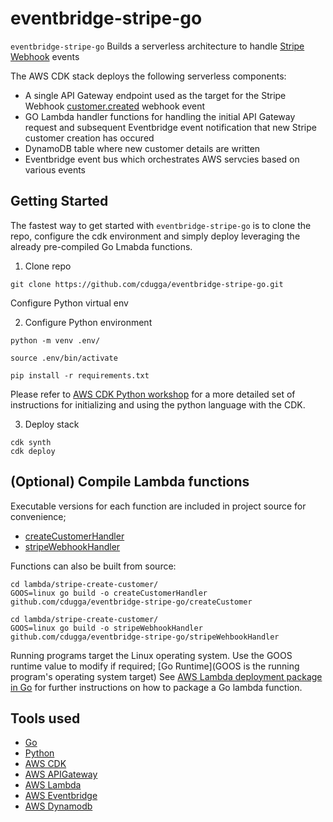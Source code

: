 
# eventbridge-stripe-go 

`eventbridge-stripe-go` Builds a serverless architecture to handle [Stripe Webhook](https://stripe.com/docs/api/webhook_endpoints) events 

The AWS CDK stack deploys the following serverless components:
* A single API Gateway endpoint used as the target for the Stripe Webhook [customer.created](https://stripe.com/docs/api/events/types#event_types-customer.created) webhook event
* GO Lambda handler functions for handling the initial API Gateway request and subsequent Eventbridge event notification that new Stripe customer creation has occured
* DynamoDB table where new customer details are written
* Eventbridge event bus which orchestrates AWS servcies based on various events

## Getting Started

The fastest way to get started with `eventbridge-stripe-go` is to clone the repo, configure the cdk environment and simply deploy leveraging the already pre-compiled Go Lmabda functions. 

1. Clone repo
```
git clone https://github.com/cdugga/eventbridge-stripe-go.git
```

Configure Python virtual env

2. Configure Python environment
```
python -m venv .env/

source .env/bin/activate

pip install -r requirements.txt
```
Please refer to [AWS CDK Python workshop](https://cdkworkshop.com/30-python/20-create-project/200-virtualenv.html) for a more detailed set of instructions for initializing and using the python language with the CDK.  

3. Deploy stack

```
cdk synth
cdk deploy
```

## (Optional) Compile Lambda functions

Executable versions for each function are included in project source for convenience;
* [createCustomerHandler](https://github.com/cdugga/eventbridge-stripe-go/tree/master/lambda/stripe-create-customer)
* [stripeWebhookHandler](https://github.com/cdugga/eventbridge-stripe-go/tree/master/lambda/stripe-webhook-handler)

Functions can also be built from source:

```
cd lambda/stripe-create-customer/
GOOS=linux go build -o createCustomerHandler github.com/cdugga/eventbridge-stripe-go/createCustomer

cd lambda/stripe-create-customer/
GOOS=linux go build -o stripeWebhookHandler github.com/cdugga/eventbridge-stripe-go/stripeWehbookHandler
```
Running programs target the Linux operating system. Use the GOOS runtime value to modify if required; [Go Runtime](GOOS is the running program's operating system target)
See [AWS Lambda deployment package in Go](https://docs.aws.amazon.com/lambda/latest/dg/golang-package.html) for further instructions on how to package a Go lambda function. 


## Tools used
* [Go](https://golang.org/)
* [Python](https://www.python.org/)
* [AWS CDK](https://github.com/aws/aws-cdk)
* [AWS APIGateway](https://aws.amazon.com/api-gateway/)
* [AWS Lambda](https://aws.amazon.com/lambda/)
* [AWS Eventbridge](https://aws.amazon.com/eventbridge/)
* [AWS Dynamodb](https://aws.amazon.com/dynamodb/)
